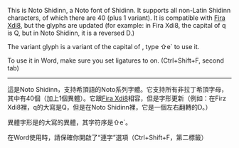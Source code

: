 This is Noto Shidinn, a Noto font of Shidinn. It supports all non-Latin Shidinn characters, of which there are 40 (plus 1 variant). It is compatible with [Fira Xdi8](https://github.com/edward-martyr/Fira-Xdi8), but the glyphs are updated (for example: in Fira Xdi8, the capital of q is Q, but in Noto Shidinn, it is a reversed D.)

The variant glyph is a variant of the capital of <e>, type ⇧e` to use it.

To use it in Word, make sure you set ligatures to on. (Ctrl+Shift+F, second tab)

---

這是Noto Shidinn，支持希頂語的Noto系列字體。它支持所有非拉丁希頂字母，其中有40個（加上1個異體）。它跟[Fira Xdi8](https://github.com/edward-martyr/Fira-Xdi8)相容，但是字形更新（例如：在Firz Xdi8裡，q的大寫是Q，但是在Noto Shidinn裡，它是一個左右翻轉的D。）

異體字形是<e>的大寫的異體，其字符序是⇧e`。

在Word使用時，請保確你開啟了“連字”選項（Ctrl+Shift+F，第二標籤）
